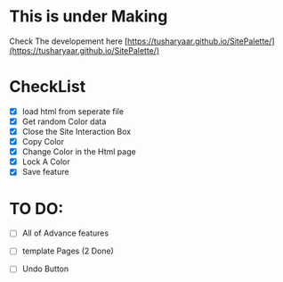 # This is under Making

Check The developement here [https://tusharyaar.github.io/SitePalette/](https://tusharyaar.github.io/SitePalette/)

# CheckList

- [x] load html from seperate file
- [x] Get random Color data
- [x] Close the Site Interaction Box
- [x] Copy Color
- [x] Change Color in the Html page
- [x] Lock A Color
- [x] Save feature

# TO DO:

- [ ] All of Advance features
- [ ] template Pages (2 Done)

- [ ] Undo Button
